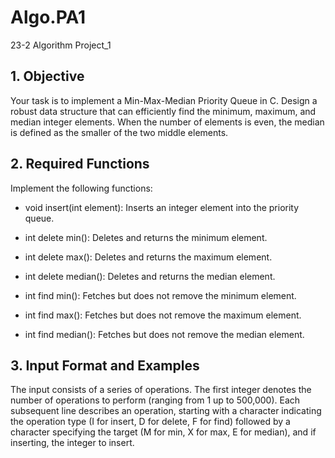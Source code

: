 # Algo.PA1
23-2 Algorithm Project_1

## 1. Objective

Your task is to implement a Min-Max-Median Priority Queue in C. Design a robust data structure that can efficiently find the minimum, maximum, and median integer elements.
When the number of elements is even, the median is defined as the smaller of the two middle elements.

## 2. Required Functions

Implement the following functions:

* void insert(int element): Inserts an integer element into the priority queue.

* int delete min(): Deletes and returns the minimum element.

* int delete max(): Deletes and returns the maximum element.

* int delete median(): Deletes and returns the median element.

* int find min(): Fetches but does not remove the minimum element.

* int find max(): Fetches but does not remove the maximum element.

* int find median(): Fetches but does not remove the median element.

## 3. Input Format and Examples

The input consists of a series of operations. The first integer denotes the number of operations to perform (ranging from 1 up to 500,000). Each subsequent line describes an operation, starting with a character indicating the operation type (I for insert, D for delete, F for find) followed by a character specifying the target (M for min, X for max, E for median), and if inserting, the integer to insert.
